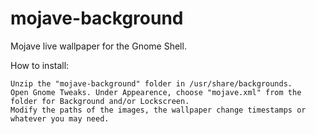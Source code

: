 # mojave-background

Mojave live wallpaper for the Gnome Shell.

How to install:

    Unzip the "mojave-background" folder in /usr/share/backgrounds.
    Open Gnome Tweaks. Under Appearence, choose "mojave.xml" from the folder for Background and/or Lockscreen.
    Modify the paths of the images, the wallpaper change timestamps or whatever you may need.
